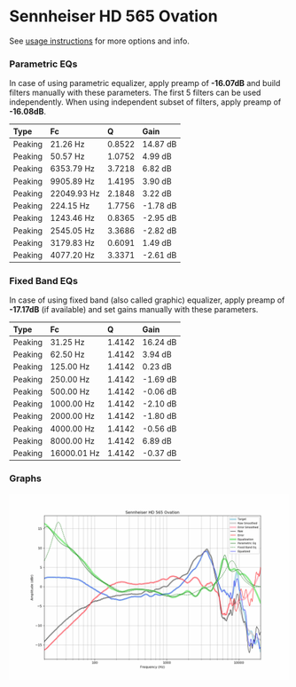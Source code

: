 # Sennheiser HD 565 Ovation
See [usage instructions](https://github.com/jaakkopasanen/AutoEq#usage) for more options and info.

### Parametric EQs
In case of using parametric equalizer, apply preamp of **-16.07dB** and build filters manually
with these parameters. The first 5 filters can be used independently.
When using independent subset of filters, apply preamp of **-16.08dB**.

| Type    | Fc          |      Q | Gain     |
|:--------|:------------|:-------|:---------|
| Peaking | 21.26 Hz    | 0.8522 | 14.87 dB |
| Peaking | 50.57 Hz    | 1.0752 | 4.99 dB  |
| Peaking | 6353.79 Hz  | 3.7218 | 6.82 dB  |
| Peaking | 9905.89 Hz  | 1.4195 | 3.90 dB  |
| Peaking | 22049.93 Hz | 2.1848 | 3.22 dB  |
| Peaking | 224.15 Hz   | 1.7756 | -1.78 dB |
| Peaking | 1243.46 Hz  | 0.8365 | -2.95 dB |
| Peaking | 2545.05 Hz  | 3.3686 | -2.82 dB |
| Peaking | 3179.83 Hz  | 0.6091 | 1.49 dB  |
| Peaking | 4077.20 Hz  | 3.3371 | -2.61 dB |

### Fixed Band EQs
In case of using fixed band (also called graphic) equalizer, apply preamp of **-17.17dB**
(if available) and set gains manually with these parameters.

| Type    | Fc          |      Q | Gain     |
|:--------|:------------|:-------|:---------|
| Peaking | 31.25 Hz    | 1.4142 | 16.24 dB |
| Peaking | 62.50 Hz    | 1.4142 | 3.94 dB  |
| Peaking | 125.00 Hz   | 1.4142 | 0.23 dB  |
| Peaking | 250.00 Hz   | 1.4142 | -1.69 dB |
| Peaking | 500.00 Hz   | 1.4142 | -0.06 dB |
| Peaking | 1000.00 Hz  | 1.4142 | -2.10 dB |
| Peaking | 2000.00 Hz  | 1.4142 | -1.80 dB |
| Peaking | 4000.00 Hz  | 1.4142 | -0.56 dB |
| Peaking | 8000.00 Hz  | 1.4142 | 6.89 dB  |
| Peaking | 16000.01 Hz | 1.4142 | -0.37 dB |

### Graphs
![](./Sennheiser%20HD%20565%20Ovation.png)